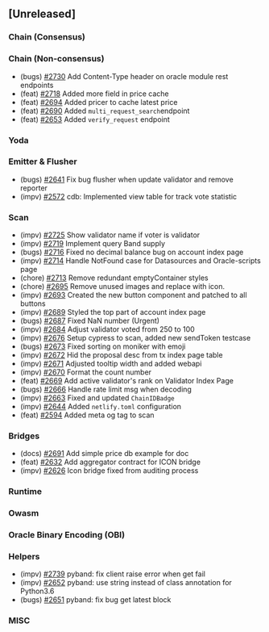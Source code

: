 <!--
(feat): New feature
(impv): Improvement / Enhancement
(docs): Documentation
(bugs): Bug fixes
(chore): Chore/cleanup work
-->

## [Unreleased]

### Chain (Consensus)

### Chain (Non-consensus)

- (bugs) [\#2730](https://github.com/bandprotocol/bandchain/pull/2730) Add Content-Type header on oracle module rest endpoints
- (feat) [\#2718](https://github.com/bandprotocol/bandchain/pull/2718) Added more field in price cache
- (feat) [\#2694](https://github.com/bandprotocol/bandchain/pull/2694) Added pricer to cache latest price
- (feat) [\#2690](https://github.com/bandprotocol/bandchain/pull/2690) Added `multi_request_search`endpoint
- (feat) [\#2653](https://github.com/bandprotocol/bandchain/pull/2653) Added `verify_request` endpoint

### Yoda

### Emitter & Flusher

- (bugs) [\#2641](https://github.com/bandprotocol/bandchain/pull/2641) Fix bug flusher when update validator and remove reporter
- (impv) [\#2572](https://github.com/bandprotocol/bandchain/pull/2572) cdb: Implemented view table for track vote statistic

### Scan

- (impv) [\#2725](https://github.com/bandprotocol/bandchain/pull/2725) Show validator name if voter is validator
- (impv) [\#2719](https://github.com/bandprotocol/bandchain/pull/2719) Implement query Band supply
- (bugs) [\#2716](https://github.com/bandprotocol/bandchain/pull/2716) Fixed no decimal balance bug on account index
  page
- (impv) [\#2714](https://github.com/bandprotocol/bandchain/pull/2714) Handle NotFound case for Datasources and Oracle-scripts page
- (chore) [\#2713](https://github.com/bandprotocol/bandchain/pull/2713) Remove redundant emptyContainer styles
- (chore) [\#2695](https://github.com/bandprotocol/bandchain/pull/2695) Remove unused images and replace with icon.
- (impv) [\#2693](https://github.com/bandprotocol/bandchain/pull/2693) Created the new button component and patched to all buttons
- (impv) [\#2689](https://github.com/bandprotocol/bandchain/pull/2689) Styled the top part of account index page
- (bugs) [\#2687](https://github.com/bandprotocol/bandchain/pull/2687) Fixed NaN number (Urgent)
- (impv) [\#2684](https://github.com/bandprotocol/bandchain/pull/2684) Adjust validator voted from 250 to 100
- (impv) [\#2676](https://github.com/bandprotocol/bandchain/pull/2676) Setup cypress to scan, added new sendToken testcase
- (bugs) [\#2673](https://github.com/bandprotocol/bandchain/pull/2673) Fixed sorting on moniker with emoji
- (impv) [\#2672](https://github.com/bandprotocol/bandchain/pull/2672) Hid the proposal desc from tx index page table
- (impv) [\#2671](https://github.com/bandprotocol/bandchain/pull/2671) Adjusted tooltip width and added webapi
- (impv) [\#2670](https://github.com/bandprotocol/bandchain/pull/2670) Format the count number
- (feat) [\#2669](https://github.com/bandprotocol/bandchain/pull/2669) Add active validator's rank on Validator Index Page
- (bugs) [\#2666](https://github.com/bandprotocol/bandchain/pull/2666) Handle rate limit msg when decoding
- (impv) [\#2663](https://github.com/bandprotocol/bandchain/pull/2663) Fixed and updated `ChainIDBadge`
- (impv) [\#2644](https://github.com/bandprotocol/bandchain/pull/2644) Added `netlify.toml` configuration
- (feat) [\#2594](https://github.com/bandprotocol/bandchain/pull/2594) Added meta og tag to scan

### Bridges

- (docs) [\#2691](https://github.com/bandprotocol/bandchain/pull/2691) Add simple price db example for doc
- (feat) [\#2632](https://github.com/bandprotocol/bandchain/pull/2632) Add aggregator contract for ICON bridge
- (impv) [\#2626](https://github.com/bandprotocol/bandchain/pull/2626) Icon bridge fixed from auditing process

### Runtime

### Owasm

### Oracle Binary Encoding (OBI)

### Helpers

- (impv) [\#2739](https://github.com/bandprotocol/bandchain/pull/2739) pyband: fix client raise error when get fail
- (impv) [\#2652](https://github.com/bandprotocol/bandchain/pull/2652) pyband: use string instead of class annotation for Python3.6
- (bugs) [\#2651](https://github.com/bandprotocol/bandchain/pull/2651) pyband: fix bug get latest block

### MISC
